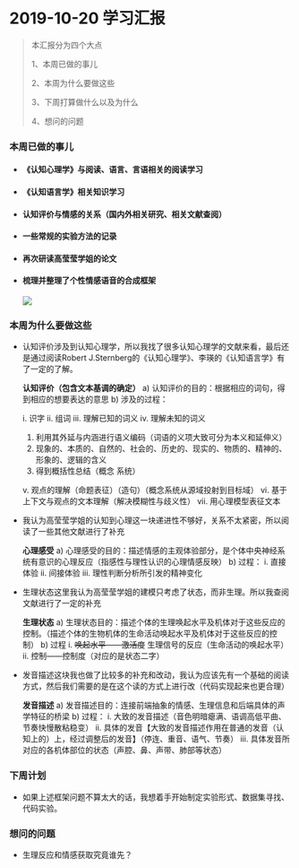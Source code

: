 # 2019-10-20 学习汇报

> 本汇报分为四个大点
>
> 1、本周已做的事儿
>
> 2、本周为什么要做这些
>
> 3、下周打算做什么以及为什么
>
> 4、想问的问题

### 本周已做的事儿

* #### 《认知心理学》与阅读、语言、言语相关的阅读学习

- #### 《认知语言学》相关知识学习

- #### 认知评价与情感的关系（国内外相关研究、相关文献查阅）

- #### 一些常规的实验方法的记录

- #### 再次研读高莹莹学姐的论文

- #### 梳理并整理了个性情感语音的合成框架

  ![](https://s2.ax1x.com/2019/10/20/KKHEVg.png)

### 本周为什么要做这些

- 认知评价涉及到认知心理学，所以我找了很多认知心理学的文献来看，最后还是通过阅读Robert J.Sternberg的《认知心理学》、李瑛的《认知语言学》有了一定的了解。

  **认知评价（包含文本基调的确定）**
  a)	认知评价的目的：根据相应的词句，得到相应的想要表达的意思
  b)	涉及的过程：

  i.	识字
  ii.	组词
  iii.	理解已知的词义
  iv.	理解未知的词义

  1.	利用其外延与内涵进行语义编码（词语的义项大致可分为本义和延伸义）
  2.	现象的、本质的、自然的、社会的、历史的、现实的、物质的、精神的、形象的、逻辑的含义
  3.	得到概括性总结（概念 系统）

  v.	观点的理解（命题表征）（造句）（概念系统从源域投射到目标域）
  vi.	基于上下文与观点的文本理解（解决模糊性与歧义性）
  vii.	用心理模型表征文本

- 我认为高莹莹学姐的认知到心理这一块递进性不够好，关系不太紧密，所以阅读了一些其他文献进行了补充

  **心理感受**
  a)	心理感受的目的：描述情感的主观体验部分，是个体中央神经系统有意识的心理反应（指感性与理性认识的心理情感反映）
  b)	过程：
  i.	直接体验
  ii.	间接体验
  iii.	理性判断分析所引发的精神变化

- 生理状态这里我认为高莹莹学姐的建模只考虑了状态，而非生理。所以我查阅文献进行了一定的补充

  **生理状态**
  a)	生理状态目的：描述个体的生理唤起水平及机体对于这些反应的控制。（描述个体的生物机体的生命活动唤起水平及机体对于这些反应的控制）
  b)	过程
  i.	~~唤起水平——激活度~~   生理信号的反应（生命活动的唤起水平） 
  ii.	控制——控制度（对应的是状态二字）

- 发音描述这块我也做了比较多的补充和改动，我认为应该先有一个基础的阅读方式，然后我们需要的是在这个读的方式上进行改（代码实现起来也更合理）

  **发音描述**
  a)	发音描述目的：连接前端抽象的情感、生理信息和后端具体的声学特征的桥梁
  b)	过程：
  i.	大致的发音描述（音色明暗瘪满、语调高低平曲、节奏快慢散粘稳变）
  ii.	具体的发音【大致的发音描述作用在普通的发音（认知上的）上，经过调整后的发音】（停连、重音、语气、节奏）
  iii.	具体发音所对应的各机体部位的状态（声腔、鼻、声带、肺部等状态）

### 下周计划

- 如果上述框架问题不算太大的话，我想着手开始制定实验形式、数据集寻找、代码实验。

### 想问的问题

- 生理反应和情感获取究竟谁先？